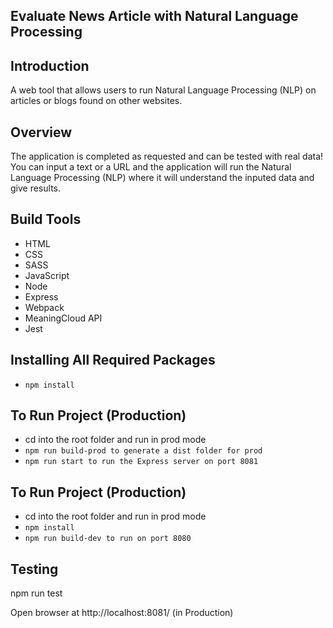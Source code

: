 Evaluate News Article with Natural Language Processing
---------------------------------------------------------

## Introduction
A web tool that allows users to run Natural Language Processing (NLP) on articles or blogs found on other websites.

## Overview
The application is completed as requested and can be tested with real data! You can input a text or a URL and the application will run the Natural Language Processing (NLP) where it will understand the inputed data and give results.

## Build Tools
* HTML
* CSS
* SASS
* JavaScript
* Node
* Express
* Webpack
* MeaningCloud API
* Jest

## Installing All Required Packages
- `npm install`

## To Run Project (Production)
- cd into the root folder and run in prod mode
- `npm run build-prod to generate a dist folder for prod`
- `npm run start to run the Express server on port 8081`

## To Run Project (Production)
- cd into the root folder and run in prod mode
- `npm install`
- `npm run build-dev to run on port 8080`

## Testing
npm run test

Open browser at http://localhost:8081/ (in Production)


